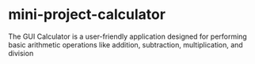 # mini-project-calculator
The GUI Calculator is a user-friendly application designed for performing basic arithmetic operations like addition, subtraction, multiplication, and division
